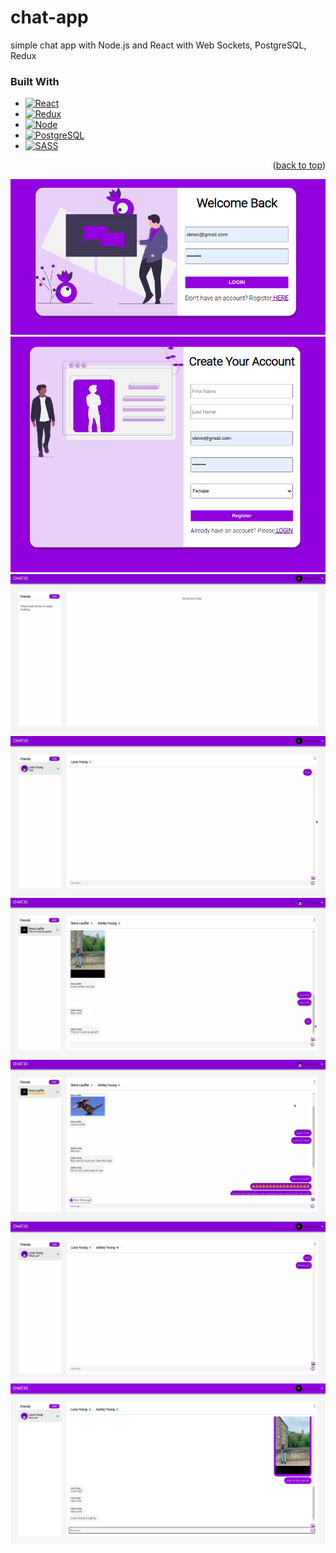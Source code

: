 # chat-app
simple chat app with Node.js and React with Web Sockets, PostgreSQL, Redux


### Built With


* [![React][React.js]][React-url]
* [![Redux][Redux.js]][Redux-url]
* [![Node][Node.js]][Node-url]
* [![PostgreSQL][PostgreSQL.img]][SQL-url]
* [![SASS][SASS.img]][SASS-url]

<p align="right">(<a href="#top">back to top</a>)</p>

!['LOGIN'](https://github.com/Lauffern1995/chat-app/blob/main/docs/WelcomeBack.png?raw=true)
!['CREATE ACCOUNT'](https://github.com/Lauffern1995/chat-app/blob/main/docs/CreateAcct.png?raw=true)
!['ADD FRIEND'](https://github.com/Lauffern1995/chat-app/blob/main/docs/AddFriend.gif?raw=true)
!['GROUP CHAT'](https://github.com/Lauffern1995/chat-app/blob/main/docs/GroupChat.gif?raw=true)
!['INFINITE SCROLL'](https://github.com/Lauffern1995/chat-app/blob/main/docs/InfiniteScroll.gif?raw=true)
!['NEW MSG NOTIFICATION'](https://github.com/Lauffern1995/chat-app/blob/main/docs/NewMessageNoti.gif?raw=true)
!['UPLOAD A PICTURE'](https://github.com/Lauffern1995/chat-app/blob/main/docs/PictureUpload.gif?raw=true)
!['TYPING FEATURE'](https://github.com/Lauffern1995/chat-app/blob/main/docs/Typing.png?raw=true)



[React.js]: https://img.shields.io/badge/React-20232A?style=for-the-badge&logo=react&logoColor=61DAFB
[React-url]: https://reactjs.org/
[Redux.js]: https://img.shields.io/badge/Redux-6a0dad?style=for-the-badge&logo=Redux&logoColor=white
[Redux-url]: https://redux.js.org/
[Node.js]: https://img.shields.io/badge/Node.js-6cc24a?style=for-the-badge&logo=Node.js&logoColor=white
[Node-url]: https://nodejs.org/en/
[PostgreSQL.img]: https://img.shields.io/badge/PostgreSQL-336791?style=for-the-badge&logo=PostgreSQL&logoColor=white
[SQL-url]: https://www.postgresql.org/

[SASS.img]:https://img.shields.io/badge/SASS-CD6799?style=for-the-badge&logo=SASS&logoColor=white

[SASS-url]: https://sass-lang.com/